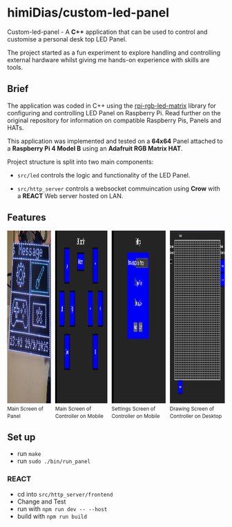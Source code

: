 # himiDias/custom-led-panel

Custom-led-panel - A **C++** application that can be used to control and customise a personal desk top LED Panel.

The project started as a fun experiment to explore handling and controlling external hardware whilst giving me hands-on experience with skills are tools.

## Brief

The application was coded in C++ using the [rpi-rgb-led-matrix](https://github.com/hzeller/rpi-rgb-led-matrix) library for configuring and controlling LED Panel on Raspberry Pi. Read further on the original repository for information on compatible Raspberry Pis, Panels and HATs.

This application was implemented and tested on a **64x64** Panel attached to a **Raspberry Pi 4 Model B** using an **Adafruit RGB Matrix HAT**.

Project structure is split into two main components:

- `src/led` controls the logic and functionality of the LED Panel.

- `src/http_server` controls a websocket commuincation using **Crow** with a **REACT** Web server hosted on LAN.

## Features

<div style="display:flex; gap:10px">
<div>
<img src="/assets/panel_main.jpg" alt = "LED Panel - Main Screen" width = "300" height = "400">
<small>Main Screen of Panel</small>
</div>

<div>
<img src="/assets/site_main.jpg" alt = "Site - Main Screen" width = "300" height = "400">
<small>Main Screen of Controller on Mobile</small>
</div>

<div>
<img src="/assets/site_settings.jpg" alt = "Site - Settings Screen" width = "300" height = "400">
<small>Settings Screen of Controller on Mobile</small>
</div>

<div>
<img src="/assets/site_draw.jpg" alt = "Site - Draw Screen" width = "300" height = "400">
<small>Drawing Screen of Controller on Desktop</small>
</div>

</div>

 
## Set up

- run `make`
- run `sudo ./bin/run_panel`

### REACT

- cd into `src/http_server/frontend`
- Change and Test
- run with `npm run dev -- --host`
- build with `npm run build`
